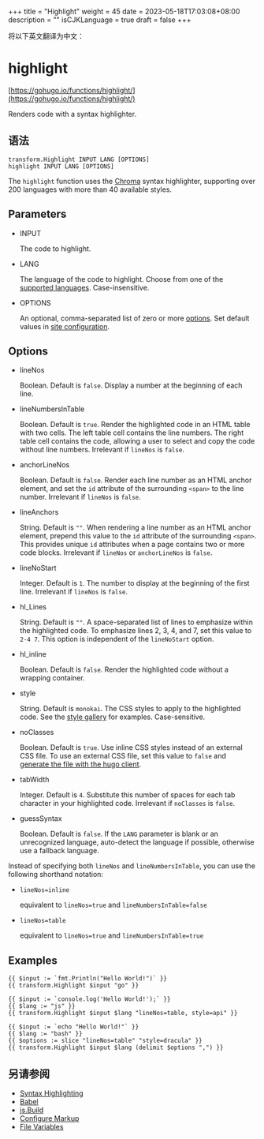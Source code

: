 +++
title = "Highlight"
weight = 45
date = 2023-05-18T17:03:08+08:00
description = ""
isCJKLanguage = true
draft = false
+++

将以下英文翻译为中文：
# highlight

[https://gohugo.io/functions/highlight/](https://gohugo.io/functions/highlight/)

Renders code with a syntax highlighter.

## 语法

```
transform.Highlight INPUT LANG [OPTIONS]
highlight INPUT LANG [OPTIONS]
```

The `highlight` function uses the [Chroma](https://github.com/alecthomas/chroma) syntax highlighter, supporting over 200 languages with more than 40 available styles.

## Parameters 

- INPUT

  The code to highlight.

- LANG

  The language of the code to highlight. Choose from one of the [supported languages](https://gohugo.io/content-management/syntax-highlighting#list-of-chroma-highlighting-languages). Case-insensitive.

- OPTIONS

  An optional, comma-separated list of zero or more [options](https://gohugo.io/functions/highlight/#options). Set default values in [site configuration](https://gohugo.io/getting-started/configuration-markup#highlight).

## Options 

- lineNos

  Boolean. Default is `false`. Display a number at the beginning of each line.

- lineNumbersInTable

  Boolean. Default is `true`. Render the highlighted code in an HTML table with two cells. The left table cell contains the line numbers. The right table cell contains the code, allowing a user to select and copy the code without line numbers. Irrelevant if `lineNos` is `false`.

- anchorLineNos

  Boolean. Default is `false`. Render each line number as an HTML anchor element, and set the `id` attribute of the surrounding `<span>` to the line number. Irrelevant if `lineNos` is `false`.

- lineAnchors

  String. Default is `""`. When rendering a line number as an HTML anchor element, prepend this value to the `id` attribute of the surrounding `<span>`. This provides unique `id` attributes when a page contains two or more code blocks. Irrelevant if `lineNos` or `anchorLineNos` is `false`.

- lineNoStart

  Integer. Default is `1`. The number to display at the beginning of the first line. Irrelevant if `lineNos` is `false`.

- hl_Lines

  String. Default is `""`. A space-separated list of lines to emphasize within the highlighted code. To emphasize lines 2, 3, 4, and 7, set this value to `2-4 7`. This option is independent of the `lineNoStart` option.

- hl_inline

  Boolean. Default is `false`. Render the highlighted code without a wrapping container.

- style

  String. Default is `monokai`. The CSS styles to apply to the highlighted code. See the [style gallery](https://xyproto.github.io/splash/docs/) for examples. Case-sensitive.

- noClasses

  Boolean. Default is `true`. Use inline CSS styles instead of an external CSS file. To use an external CSS file, set this value to `false` and [generate the file with the hugo client](https://gohugo.io/commands/hugo_gen_chromastyles).

- tabWidth

  Integer. Default is `4`. Substitute this number of spaces for each tab character in your highlighted code. Irrelevant if `noClasses` is `false`.

- guessSyntax

  Boolean. Default is `false`. If the `LANG` parameter is blank or an unrecognized language, auto-detect the language if possible, otherwise use a fallback language.

Instead of specifying both `lineNos` and `lineNumbersInTable`, you can use the following shorthand notation:

- `lineNos=inline`

  equivalent to `lineNos=true` and `lineNumbersInTable=false`

- `lineNos=table`

  equivalent to `lineNos=true` and `lineNumbersInTable=true`

## Examples 

```go-html-template
{{ $input := `fmt.Println("Hello World!")` }}
{{ transform.Highlight $input "go" }}

{{ $input := `console.log('Hello World!');` }}
{{ $lang := "js" }}
{{ transform.Highlight $input $lang "lineNos=table, style=api" }}

{{ $input := `echo "Hello World!"` }}
{{ $lang := "bash" }}
{{ $options := slice "lineNos=table" "style=dracula" }}
{{ transform.Highlight $input $lang (delimit $options ",") }}
```

## 另请参阅

- [Syntax Highlighting](https://gohugo.io/content-management/syntax-highlighting/)
- [Babel](https://gohugo.io/hugo-pipes/babel/)
- [js.Build](https://gohugo.io/hugo-pipes/js/)
- [Configure Markup](https://gohugo.io/getting-started/configuration-markup/)
- [File Variables](https://gohugo.io/variables/files/)
